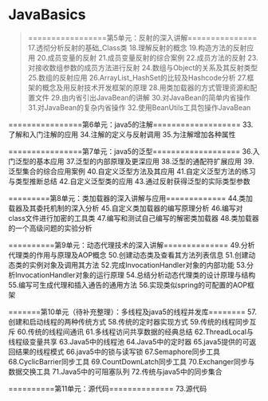 # JavaBasics






> =================第5单元：反射的深入讲解===============
17.透彻分析反射的基础_Class类
18.理解反射的概念
19.构造方法的反射应用
20.成员变量的反射
21.成员变量反射的综合案例
22.成员方法的反射
23.对接收数组参数的成员方法进行反射
24.数组与Object的关系及其反射类型
25.数组的反射应用
26.ArrayList_HashSet的比较及Hashcode分析
27.框架的概念及用反射技术开发框架的原理
28.用类加载器的方式管理资源和配置文件
29.由内省引出JavaBean的讲解
30.对JavaBean的简单内省操作
31.对JavaBean的复杂内省操作
32.使用BeanUtils工具包操作JavaBean

================第6单元：java5的注解===================
33.了解和入门注解的应用
34.注解的定义与反射调用
35.为注解增加各种属性

================第7单元：java5的泛型===================
36.入门泛型的基本应用
37.泛型的内部原理及更深应用
38.泛型的通配符扩展应用
39.泛型集合的综合应用案例
40.自定义泛型方法及其应用
41.自定义泛型方法的练习与类型推断总结
42.自定义泛型类的应用
43.通过反射获得泛型的实际类型参数

=========第8单元：类加载器的深入讲解与应用=============
44.类加载器及其委托机制的深入分析
45.自定义类加载器的编写原理分析
46.编写对class文件进行加密的工具类
47.编写和测试自己编写的解密类加载器
48.类加载器的一个高级问题的实验分析

==========第9单元：动态代理技术的深入讲解==============
49.分析代理类的作用与原理及AOP概念
50.创建动态类及查看其方法列表信息
51.创建动态类的实例对象及调用其方法
52.完成InvocationHandler对象的内部功能
53.分析InvocationHandler对象的运行原理
54.总结分析动态代理类的设计原理与结构
55.编写可生成代理和插入通告的通用方法
56.实现类似spring的可配置的AOP框架

=======第10单元（待补充整理）：多线程及java5的线程并发库========
57.创建和启动线程的两种传统方式
58.传统的定时器实现方式
59.传统的线程同步互斥
60.传统的线程间通讯
61.多线程访问共享数据的经典总结
62.ThreadLocal与线程级变量共享
63.Java5中的线程池
64.Java5中的定时器
65.java5提供的可返回结果的线程模式
66.java5中的锁与读写锁
67.Semaphore同步工具
68.CyclicBarrier同步工具
69.CountDownLatch同步工具
70.Exchanger同步与数据交换工具
71.Java5中的可阻塞队列
72.传统与java5中的同步集合

==========第11单元：源代码==============
73.源代码


